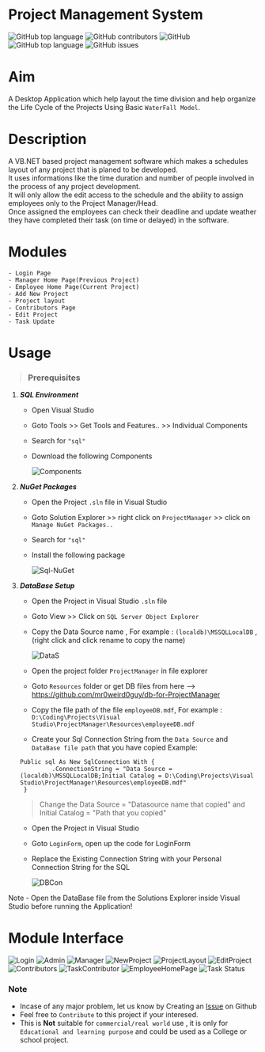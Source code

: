 # Project Management System

![GitHub top language](https://img.shields.io/badge/Language-VB.NET-brightgreen?style=for-the-badge) ![GitHub contributors](https://img.shields.io/badge/Contributor-Cozmeh%20&%20Mr0weird0guy-red?style=for-the-badge) ![GitHub](https://img.shields.io/github/license/Cozmeh/Hover-SearchEffect?style=for-the-badge) ![GitHub top language](https://img.shields.io/github/languages/top/Cozmeh/Project-Manager?style=for-the-badge) ![GitHub issues](https://img.shields.io/github/issues-raw/Cozmeh/Project-Manager?style=for-the-badge)

# Aim
A Desktop Application which help layout the time division and help organize the Life Cycle of the Projects Using Basic `WaterFall Model`.

# Description
A VB.NET based project management software which makes a schedules layout of any project that is planed to be developed.\
It uses informations like the time duration and number of people involved in the process of any project development.\
It will only allow the edit access to the schedule and the ability to assign employees only to the Project Manager/Head.\
Once assigned the employees can check their deadline and update weather they have completed their task (on time or delayed) in the software.

# Modules
	- Login Page
	- Manager Home Page(Previous Project)
	- Employee Home Page(Current Project)
	- Add New Project
	- Project layout
	- Contributors Page
	- Edit Project
	- Task Update

# Usage
> ### Prerequisites

1. ***SQL Environment***
   - Open Visual Studio
   - Goto Tools >> Get Tools and Features.. >> Individual Components 
   - Search for `"sql"`
   - Download the following Components
	
		![Components](https://user-images.githubusercontent.com/117145297/227540826-bd92404f-7976-41da-a438-46a84e05e727.jpg)

2. ***NuGet Packages***
   - Open the Project `.sln` file in Visual Studio
   - Goto Solution Explorer >> right click on `ProjectManager` >> click on `Manage NuGet Packages..`
   - Search for `"sql"` 
   - Install the following package
   
   		![Sql-NuGet](https://user-images.githubusercontent.com/117145297/227549661-92b0ebe6-65f6-4fde-8f24-21af60478d98.jpg)
		
3. ***DataBase Setup***
   - Open the Project in Visual Studio `.sln` file 
   - Goto View >> Click on `SQL Server Object Explorer`
   - Copy the Data Source name , For example : `(localdb)\MSSQLLocalDB` , (right click and click rename to copy the name)
   		
		![DataS](https://user-images.githubusercontent.com/117145297/227561430-3c6f926e-5306-4549-9b0f-1015eee647ab.gif)

   - Open the project folder `ProjectManager` in file explorer 
   - Goto `Resources` folder or get DB files from here --> https://github.com/mr0weird0guy/db-for-ProjectManager
   - Copy the file path of the file `employeeDB.mdf`, For example : `D:\Coding\Projects\Visual Studio\ProjectManager\Resources\employeeDB.mdf`
   - Create your Sql Connection String from the `Data Source` and `DataBase file path` that you have copied
   Example:
   ```
   Public sql As New SqlConnection With {
            .ConnectionString = "Data Source = (localdb)\MSSQLLocalDB;Initial Catalog = D:\Coding\Projects\Visual Studio\ProjectManager\Resources\employeeDB.mdf"
    }
   ```
   > Change the Data Source = "Datasource name that copied" and Initial Catalog = "Path that you copied"
	
   - Open the Project in Visual Studio 
   - Goto `LoginForm`, open up the code for LoginForm
   - Replace the Existing Connection String with your Personal Connection String for the SQL 
   
   		![DBCon](https://user-images.githubusercontent.com/117145297/227583844-36d7b45b-eae3-4f64-9f77-06a786f6fe0a.gif)
		
Note - Open the DataBase file from the Solutions Explorer inside Visual Studio before running the Application!

# Module Interface
![Login](https://user-images.githubusercontent.com/117145297/227587790-d4af58be-99bd-4929-938f-9f9ba556fea3.jpeg)
![Admin](https://user-images.githubusercontent.com/117145297/227587764-efc64b99-2aed-48a9-a691-6a6e64e4652f.jpeg)
![Manager](https://user-images.githubusercontent.com/117145297/227587794-b601e11c-91b8-43e7-bd56-816106e4945a.jpeg)
![NewProject](https://user-images.githubusercontent.com/117145297/227587799-41b0eed4-991a-4183-b4a9-8d94940d7da5.jpeg)
![ProjectLayout](https://user-images.githubusercontent.com/117145297/227717026-829edcd8-673d-48e3-b999-323c8e265a63.jpeg)
![EditProject](https://user-images.githubusercontent.com/117145297/227587779-c3475a4a-5d03-4606-83fb-4cab5c5dce51.jpeg)
![Contributors](https://user-images.githubusercontent.com/117145297/227587774-681b6a26-a256-4963-aa6c-8bb76c68ba14.jpeg)
![TaskContributor](https://user-images.githubusercontent.com/117145297/227587815-8162ff9e-ffa4-44ec-9528-1012bc4fe743.jpeg)
![EmployeeHomePage](https://user-images.githubusercontent.com/117145297/227587783-37ab48d6-7066-457a-8e32-1501f5f05f86.jpeg)
![Task Status](https://user-images.githubusercontent.com/117145297/227587810-aead8a79-268a-4fc2-948c-25f9eebd88a9.jpeg)

### Note 
- Incase of any major problem, let us know by Creating an [Issue](https://docs.github.com/en/issues/tracking-your-work-with-issues/quickstart) on Github
- Feel free to `Contribute` to this project if your interesed.
- This is **Not** suitable for `commercial/real world` use , it is only for `Educational and learning purpose` and could be used as a College or school project. 

